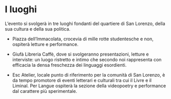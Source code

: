 <h1 class="main-title">I luoghi</h1>

L’evento si svolgerà in tre luoghi fondanti del quartiere di San Lorenzo, della sua cultura e della sua politica.

- Piazza dell’Immacolata, crocevia di mille rotte studentesche e non, ospiterà letture e performance.

- Giufà Libreria Caffè, dove si svolgeranno presentazioni, letture e interviste: un luogo ristretto e intimo che secondo noi rappresenta con efficacia la densa freschezza dei linguaggi esordienti.

- Esc Atelier, locale punto di riferimento per la comunità di San Lorenzo, è da tempo promotore di eventi letterari e culturali tra cui il Livre e il Liminal. Per Langue ospiterà la sezione della videopoetry e performance dal carattere più sperimentale.
